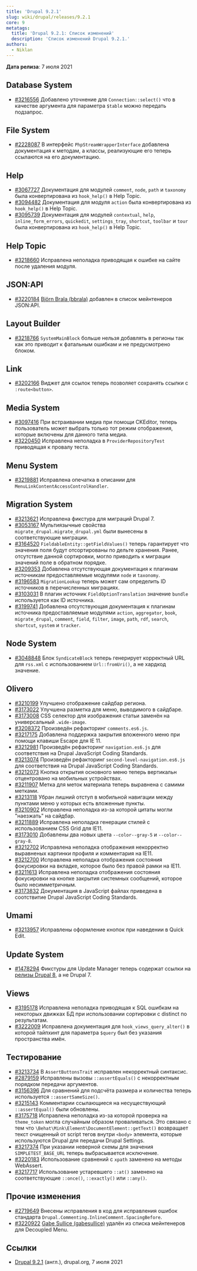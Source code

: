```yaml
---
title: 'Drupal 9.2.1'
slug: wiki/drupal/releases/9.2.1
core: 9
metatags:
  title: 'Drupal 9.2.1: Список изменений'
  description: 'Список изменений Drupal 9.2.1.'
authors:
  - Niklan
---
```


**Дата релиза**: 7 июля 2021

## Database System

* [#3216556](https://www.drupal.org/project/drupal/issues/3216556) Добавлено уточнение для `Connection::select()` что в качестве аргумента для параметра `$table` можно передать подзапрос.

## File System

* [#2228087](https://www.drupal.org/project/drupal/issues/2228087) В интерфейс `PhpStreamWrapperInterface` добавлена документация к методам, а классы, реализующие его теперь ссылаются на его документацию.

## Help

* [#3067727](https://www.drupal.org/project/drupal/issues/3067727) Документация для модулей `comment`, `node`, `path` и `taxonomy` была конвертирована из `hook_help()` в Help Topic.
* [#3094482](https://www.drupal.org/project/drupal/issues/3094482) Документация для модуля `action` была конвертирована из `hook_help()` в Help Topic.
* [#3095739](https://www.drupal.org/project/drupal/issues/3095739) Документация для модулей `contextual`, `help`, `inline_form_errors`, `quickedit`, `settings_tray`, `shortcut`, `toolbar`  и `tour` была конвертирована из `hook_help()` в Help Topic.

## Help Topic

* [#3218660](https://www.drupal.org/project/drupal/issues/3218660) Исправлена неполадка приводящая к ошибке на сайте после удаления модуля.

## JSON:API

* [#3220184](https://www.drupal.org/project/drupal/issues/3220184) [Björn Brala (bbrala)](https://www.drupal.org/u/bbrala) добавлен в список мейнтенеров JSON:API.

## Layout Builder

* [#3218766](https://www.drupal.org/project/drupal/issues/3218766) `SystemMainBlock` больше нельзя добавлять в регионы так как это приводит к фатальным ошибкам и не предусмотрено блоком.

## Link

* [#3202166](https://www.drupal.org/project/drupal/issues/3202166) Виджет для ссылок теперь позволяет сохранять ссылки с `:route<button>`.

## Media System

* [#3097416](https://www.drupal.org/project/drupal/issues/3097416) При встраивании медиа при помощи CKEditor, теперь пользователь может выбрать только тот режим отображения, которые включены для данного типа медиа.
* [#3220450](https://www.drupal.org/project/drupal/issues/3220450) Исправлена неполадка в `ProviderRepositoryTest` приводящая к провалу теста.

## Menu System

* [#3219881](https://www.drupal.org/project/drupal/issues/3219881) Исправлена опечатка в описании для `MenuLinkContentAccessControlHandler`.

## Migration System

* [#3213621](https://www.drupal.org/project/drupal/issues/3213621) Исправлена фикстура для миграций Drupal 7.
* [#3053167](https://www.drupal.org/project/drupal/issues/3053167) Мультиязычные свойства `migrate_drupal.migrate_drupal.yml` были вынесены в соответствующие миграции.
* [#3164520](https://www.drupal.org/project/drupal/issues/3164520) `FieldableEntity::getFieldValues()` теперь гарантирует что значения поля будут отсортированы по дельте хранения. Ранее, отсутствие данной сортировки, могло приводить к миграции значений поле в обратном порядке.
* [#3209353](https://www.drupal.org/project/drupal/issues/3209353) Добавлена отсутствующая документация к плагинам источникам предоставляемые модулями `node` и `taxonomy`.
* [#3196583](https://www.drupal.org/project/drupal/issues/3196583) `MigrationLookup` теперь может сам определить ID источников в перечисленных миграциях.
* [#3103031](https://www.drupal.org/project/drupal/issues/3103031) В плагин источник `FieldOptionTranslation` значение `bundle` используется как ID источника.
* [#3199741](https://www.drupal.org/project/drupal/issues/3199741) Добавлена отсутствующая документация к плагинам источника предоставляемые модулями `action`, `aggregator`, `book`, `migrate_drupal`, `comment`, `field`, `filter`, `image`, `path`, `rdf`, `search`, `shortcut`, `system` и `tracker`.

## Node System

* [#3048848](https://www.drupal.org/project/drupal/issues/3048848) Блок `SyndicateBlock` теперь генерирует корректный URL для `rss.xml` с использованием `Url::fromUri()`, а не хардкод значение.

## Olivero

* [#3210199](https://www.drupal.org/project/drupal/issues/3210199) Улучшено отображение сайдбар региона.
* [#3173022](https://www.drupal.org/project/drupal/issues/3173022) Улучшена разметка для меню, выводимого в сайдбаре.
* [#3173008](https://www.drupal.org/project/drupal/issues/3173008) CSS селектор для изображения статьи заменён на универсальный `.wide-image`.
* [#3208372](https://www.drupal.org/project/drupal/issues/3208372) Произведён рефакторинг `comments.es6.js`.
* [#3217175](https://www.drupal.org/project/drupal/issues/3217175) Добавлена поддержка закрытия вложенного меню при помощи клавиши Escape для IE 11.
* [#3212981](https://www.drupal.org/project/drupal/issues/3212981) Произведён рефакторинг `navigation.es6.js` для соответствия на Drupal JavaScript Coding Standards.
* [#3213074](https://www.drupal.org/project/drupal/issues/3213074) Произведён рефакторинг `second-level-navigation.es6.js` для соответствия на Drupal JavaScript Coding Standards.
* [#3212073](https://www.drupal.org/project/drupal/issues/3212073) Кнопка открытия основного меню теперь вертикальн отцентровано на мобильных устройствах.
* [#3211907](https://www.drupal.org/project/drupal/issues/3211907) Метка для меток материала теперь выравнена с самими метками.
* [#3213118](https://www.drupal.org/project/drupal/issues/3213118) Убран лишний отступ в мобильной навигации между пунктами меню у которых есть вложенные пункты.
* [#3210902](https://www.drupal.org/project/drupal/issues/3210902) Исправлена неполадка из-за которой цитаты могли "наезжать" на сайдбар.
* [#3211889](https://www.drupal.org/project/drupal/issues/3211889) Исправлена неполадка генерации стилей с использованием CSS Grid для IE11.
* [#3173010](https://www.drupal.org/project/drupal/issues/3173010) Добавлены два новых цвета `--color--gray-5` и `--color--gray-8`.
* [#3212702](https://www.drupal.org/project/drupal/issues/3212702) Исправлена неполадка отображения некорректно выравненых картинки профиля и комментария на IE11.
* [#3212700](https://www.drupal.org/project/drupal/issues/3212700) Исправлена неполадка отображения состояния фокусировки на вкладке, которое было без правой рамки на IE11.
* [#3211613](https://www.drupal.org/project/drupal/issues/3211613) Исправлена неполадка отображения состояния фокусировки на кнопке закрытия системных сообщений, которое было несимметричным.
* [#3173832](https://www.drupal.org/project/drupal/issues/3173832) Документация в JavaScript файлах приведена в соотствитие Drupal JavaScript Coding Standards.

## Umami

* [#3213957](https://www.drupal.org/project/drupal/issues/3213957) Исправлены оформление кнопок при наведении в Quick Edit.

## Update System

* [#1478294](https://www.drupal.org/project/drupal/issues/1478294) Фикстуры для Update Manager теперь содержат ссылки на [релизы Drupal 8](../../../../8/releases/index.md), а не Drupal 7.

## Views

* [#3195178](https://www.drupal.org/project/drupal/issues/3195178) Исправлена неполадка приводящая к SQL ошибкам на некоторых движках БД при использовании сортировки с distinct по результатам.
* [#3222009](https://www.drupal.org/project/drupal/issues/3222009) Исправлена документация для `hook_views_query_alter()` в которой тайпхинт для параметра `$query` был без указания пространства имён.

## Тестирование

* [#3213734](https://www.drupal.org/project/drupal/issues/3213734) В `AssertButtonsTrait` исправлен некорректный синтаксис.
* [#2879159](https://www.drupal.org/project/drupal/issues/2879159) Исправлены вызовы `::assertEquals()` с некорректным порядком передачи аргументов.
* [#3156396](https://www.drupal.org/project/drupal/issues/3156396) Для сравнений для подсчёта размера и количества теперь используется `::assertSameSize()`.
* [#3215143](https://www.drupal.org/project/drupal/issues/3215143) Комментарии ссылающиеся на несуществующий `::assertEqual()` были обновлены.
* [#3175718](https://www.drupal.org/project/drupal/issues/3175718) Исправлена неполадка из-за которой проверка на `theme_token` могла случайным образом проваливаться. Это связано с тем что `\Behat\Mink\Element\DocumentElement::getText()` возвращает текст очищенный от script тегов внутри `<body>` элемента, которые используются Drupal для передачи Drupal Settings.
* [#3217374](https://www.drupal.org/project/drupal/issues/3217374) При указании неверной схемы для значения `SIMPLETEST_BASE_URL` теперь выбрасывается исключение.
* [#3220183](https://www.drupal.org/project/drupal/issues/3220183) Использование сравнений с `xpath` заменено на методы WebAssert.
* [#3217717](https://www.drupal.org/project/drupal/issues/3217717) Использование устаревшего `::at()` заменено на соответствующие `::once()`, `::exactly()` или `::any()`.

## Прочие изменения

* [#2719649](https://www.drupal.org/project/drupal/issues/2719649) Внесены исправления в код для исправления ошибок стандарта `Drupal.Commenting.InlineComment.SpacingBefore`.
* [#3220922](https://www.drupal.org/project/drupal/issues/3220922) [Gabe Sullice (gabesullice)](https://www.drupal.org/u/gabesullice) удалён из списка мейнтенеров для Decoupled Menu.

## Ссылки

- [Drupal 9.2.1](https://www.drupal.org/project/drupal/releases/9.2.1) (англ.), drupal.org, 7 июля 2021
